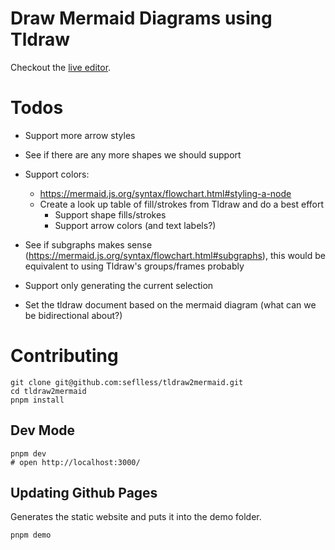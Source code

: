 # Draw Mermaid Diagrams using Tldraw

Checkout the [live editor](https://seflless.github.io/tldraw2mermaid/).

# Todos
 - Support more arrow styles
 - See if there are any more shapes we should support
 - Support colors:
   - https://mermaid.js.org/syntax/flowchart.html#styling-a-node
   - Create a look up table of fill/strokes from Tldraw and do a best effort
     - Support shape fills/strokes
     - Support arrow colors (and text labels?)
     
 - See if subgraphs makes sense (https://mermaid.js.org/syntax/flowchart.html#subgraphs), this would be equivalent to using Tldraw's groups/frames probably
 - Support only generating the current selection
 - Set the tldraw document based on the mermaid diagram (what can we be bidirectional about?)

# Contributing

```
git clone git@github.com:seflless/tldraw2mermaid.git
cd tldraw2mermaid
pnpm install
```

## Dev Mode

```
pnpm dev
# open http://localhost:3000/
```

## Updating Github Pages

Generates the static website and puts it into the demo folder.

```
pnpm demo
```
